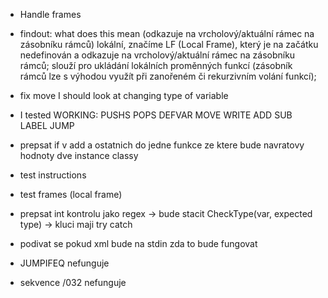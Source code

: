 - Handle frames 

- findout:
what does this mean (odkazuje na vrcholový/aktuální rámec na zásobníku rámců)
lokální, značíme LF (Local Frame), který je na začátku nedefinován a odkazuje na vrcholový/aktuální rámec na zásobníku rámců; slouží pro ukládání lokálních proměnných funkcí (zásobník
rámců lze s výhodou využít při zanořeném či rekurzivním volání funkcí);

- fix move 
I should look at changing type of variable


- I tested 
    WORKING:
        PUSHS
        POPS
        DEFVAR
        MOVE
        WRITE
        ADD
        SUB
        LABEL
        JUMP

- prepsat if v add a ostatnich do jedne funkce ze ktere bude navratovy hodnoty dve instance classy
- test instructions 
- test frames (local frame)
- prepsat int kontrolu jako regex -> bude stacit CheckType(var, expected type) -> kluci maji try catch
- podivat se pokud xml bude na stdin zda to bude fungovat
- JUMPIFEQ nefunguje 
- sekvence /032 nefunguje 